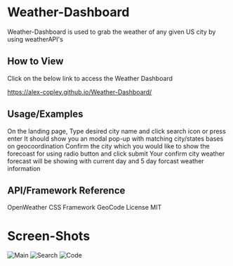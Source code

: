 # Weather-Dashboard

Weather-Dashboard is used to grab the weather of any given US city by using weatherAPI's

## How to View

Click on the below link to access the Weather Dashboard

https://alex-copley.github.io/Weather-Dashboard/

## Usage/Examples
On the landing page, Type desired city name and click search icon or press enter
It should show you an modal pop-up with matching city/states bases on geocoordination
Confirm the city which you would like to show the forecoast for using radio button and click submit
Your confirm city weather forecast will be showing with current day and 5 day forcast weather information


## API/Framework Reference
OpenWeather
CSS Framework
GeoCode
License
MIT

# Screen-Shots
![Main](https://user-images.githubusercontent.com/75288748/133369134-0ffc8055-6316-468f-ab30-366d30546ca5.png)
![Search](https://user-images.githubusercontent.com/75288748/133369176-5929f6db-a6b6-4cc0-9ec9-7afcdd4452f3.png)
![Code](https://user-images.githubusercontent.com/75288748/133369187-d9603d30-9fcf-4ed8-9826-2cecc49a1a29.png)
